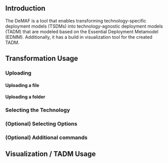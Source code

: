 ## Introduction

The DeMAF is a tool that enables transforming technology-specific deployment models (TSDMs) into technology-agnostic deployment models (TADM) that are modeled based on the Essential Deployment Metamodel (EDMM). Additionally, it has a build in visualization tool for the created TADM.

## Transformation Usage

### Uploading

#### Uploading a file

#### Uploading a folder

### Selecting the Technology

### (Optional) Selecting Options

### (Optional) Additional commands

## Visualization / TADM Usage
